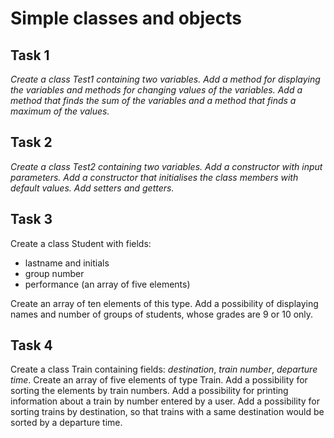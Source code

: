 Simple classes and objects
=====

Task 1
-----
*Create a class Test1 containing two variables. Add a method for displaying the variables and methods for changing values of the variables. Add a method that finds the sum of the variables and a method that finds a maximum of the values.*

Task 2
-----
*Create a class Test2 containing two variables. Add a constructor with input parameters. Add a constructor that initialises the class members with default values. Add setters and getters.*

Task 3
------

Create a class Student with fields:

- lastname and initials
- group number
- performance (an array of five elements)

Create an array of ten elements of this type. Add a possibility of displaying names and number of groups of students, whose grades are 9 or 10 only.

Task 4
------

Create a class Train containing fields: *destination*, *train number*, *departure time*.
Create an array of five elements of type Train. Add a possibility for sorting the elements by train numbers.
Add a possibility for printing information about a train by number entered by a user.
Add a possibility for sorting trains by destination, so that trains with a same destination would be sorted by a departure time.

